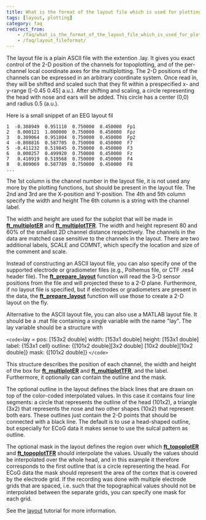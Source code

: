 ```yaml
---
title: What is the format of the layout file which is used for plotting?
tags: [layout, plotting]
category: faq
redirect_from:
    - /faq/what_is_the_format_of_the_layout_file_which_is_used_for_plotting/
    - /faq/layout_fileformat/
---
```


The layout file is a plain ASCII file with the extention .lay. It gives you exact control of the 2-D position of the channels for topoplotting, and of the per-channel local coordinate axes for the multiplotting. The 2-D positions of the channels can be expressed in an arbitrary coordinate system. Once read in, they will be shifted and scaled such that they fit within a prespecified x- and y-range ([-0.45 0.45] a.u.). After shifting and scaling, a circle representing the head with nose and ears will be added. This circle has a center (0,0) and radius 0.5 (a.u.).

Here is a small snippet of an EEG layout fil

    1  -0.308949  0.951110  0.750000  0.450000  Fp1
    2   0.000121  1.000000  0.750000  0.450000  Fpz
    3   0.309064  0.951004  0.750000  0.450000  Fp2
    4  -0.808816  0.587705  0.750000  0.450000  F7
    5  -0.411232  0.519845  0.750000  0.450000  F3
    6   0.000257  0.499920  0.750000  0.450000  Fz
    7   0.410919  0.519568  0.750000  0.450000  F4
    8   0.809069  0.587789  0.750000  0.450000  F8
    ...

The 1st column is the channel number in the layout file, it is not used any more by the plotting functions, but should be present in the layout file.
The 2nd and 3rd are the X-position and Y-position.
The 4th and 5th column specify the width and height
The 6th column is a string with the channel label.

The width and height are used for the subplot that will be made in **[ft_multiplotER](/reference/ft_multiplotER)** and **[ft_multiplotTFR](/reference/ft_multiplotTFR)**. The width and height represent 80 and 60% of the smallest 2D channel distance respectively. The channels in the data are matched case sensitive to the channels in the layout. There are two additional labels, SCALE and COMNT, which specify the location and size of the comment and scale.

Instead of constructing an ASCII layout file, you can also specify one of the supported electrode or gradiometer files (e.g., Polhemus file, or CTF .res4 header file). The **[ft_prepare_layout](/reference/ft_prepare_layout)** function will read the 3-D sensor positions from the file and will projected these to a 2-D plane. Furthermore, if no layout file is specified, but if electrodes or gradiometers are present in the data, the **[ft_prepare_layout](/reference/ft_prepare_layout)** function will use those to create a 2-D layout on the fly.

Alternative to the ASCII layout file, you can also use a MATLAB layout file. It should be a .mat file containing a single variable with the name "lay". The lay variable should be a structure with

`<code>`lay =
pos: [153x2 double]
width: [153x1 double]
height: [153x1 double]
label: {153x1 cell}
outline: {[101x2 double][3x2 double] [10x2 double][10x2 double]}
mask: {[101x2 double]}
`</code>`

This structure describes the position of each channel, the width and height of the box for **[ft_multiplotER](/reference/ft_multiplotER)** and **[ft_multiplotTFR](/reference/ft_multiplotTFR)**, and the label. Furthermore, it optionally can contain the outline and the mask.

The optional outline in the layout defines the black lines that are drawn on top of the color-coded interpolated values. In this case it contains four line segments: a circle that represents the outline of the head (101x2), a triangle (3x2) that represents the nose and two other shapes (10x2) that represent both ears. These outlines just contain the 2-D points that should be connected with a black line. The default is to use a head-shaped outline, but especially for ECoG data it makes sense to use the sulcal pattern as outline.

The optional mask in the layout defines the region over which **[ft_topoplotER](/reference/ft_topoplotER)** and **[ft_topoplotTFR](/reference/ft_topoplotTFR)** should interpolate the values. Usually the values should be interpolated over the whole head, and in this example it therefore corresponds to the first outline that is a circle representing the head. For ECoG data the mask should represent the area of the cortex that is covered by the electrode grid. If the recording was done with multiple electrode grids that are spaced, i.e. such that the topographical values should not be interpolated between the separate grids, you can specify one mask for each grid.

See the [layout](/tutorial/plotting/layout) tutorial for more information.
